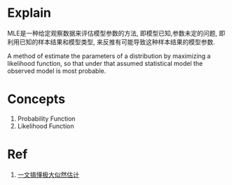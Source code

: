 
# Explain
MLE是一种给定观察数据来评估模型参数的方法, 即模型已知,参数未定的问题, 即利用已知的样本结果和模型类型, 来反推有可能导致这种样本结果的模型参数.

A method of estimate the parameters of a distribution by maximizing a likelihood function, so that under that assumed statistical model the observed model is most probable.

# Concepts
1. Probability Function
2. Likelihood Function

# Ref
1. [一文搞懂极大似然估计](https://zhuanlan.zhihu.com/p/26614750)
